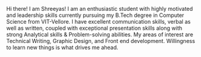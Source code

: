 Hi there! I am Shreeyas! I am an enthusiastic student with highly motivated and leadership skills currently pursuing my B.Tech degree in Computer Science from VIT-Vellore. I have excellent communication skills, verbal as well as written, coupled with exceptional presentation skills along with strong Analytical skills & Problem-solving abilities. My areas of interest are Technical Writing, Graphic Design, and Front end development. Willingness to learn new things is what drives me ahead.


<!---
Shreeyassp/Shreeyassp is a ✨ special ✨ repository because its `README.md` (this file) appears on your GitHub profile.
You can click the Preview link to take a look at your changes.
--->
